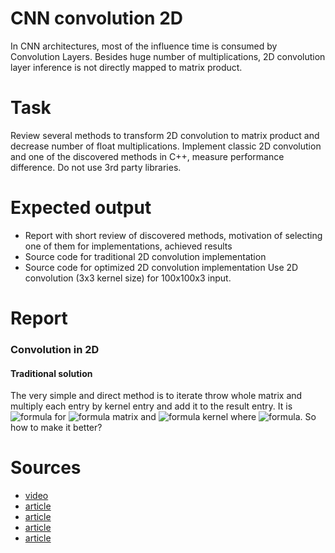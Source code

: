 # CNN convolution 2D
In CNN architectures, most of the influence time is consumed by Convolution Layers. Besides huge number of multiplications, 2D convolution layer inference is not directly mapped to matrix product.
# Task
Review several methods to transform 2D convolution to matrix product and decrease number of float
multiplications. Implement classic 2D convolution and one of the discovered methods in C++, measure
performance difference. Do not use 3rd party libraries.
# Expected output
- Report with short review of discovered methods, motivation of selecting one of them for
implementations, achieved results
- Source code for traditional 2D convolution implementation
- Source code for optimized 2D convolution implementation
Use 2D convolution (3x3 kernel size) for 100x100x3 input.

# Report
### Convolution in 2D
#### Traditional solution
The very simple and direct method is to iterate throw whole matrix and multiply each entry by kernel entry and add it to the result entry. It is ![formula](https://render.githubusercontent.com/render/math?math=O(N^4)) for ![formula](https://render.githubusercontent.com/render/math?math=N*N) matrix and ![formula](https://render.githubusercontent.com/render/math?math=M*M) kernel where ![formula](https://render.githubusercontent.com/render/math?math=M=\dfrac{N}{2}).
So how to make it better? 
#### 



# Sources
- [video](https://www.youtube.com/watch?v=_iZ3Q7VXiGI)
- [article](http://www.songho.ca/dsp/convolution/convolution.html#convolution_2d)
- [article](https://medium.com/@_init_/an-illustrated-explanation-of-performing-2d-convolutions-using-matrix-multiplications-1e8de8cd2544)
- [article](https://www.allaboutcircuits.com/technical-articles/two-dimensional-convolution-in-image-processing/)
- [article](https://www.analyticsvidhya.com/blog/2018/12/guide-convolutional-neural-network-cnn/)
